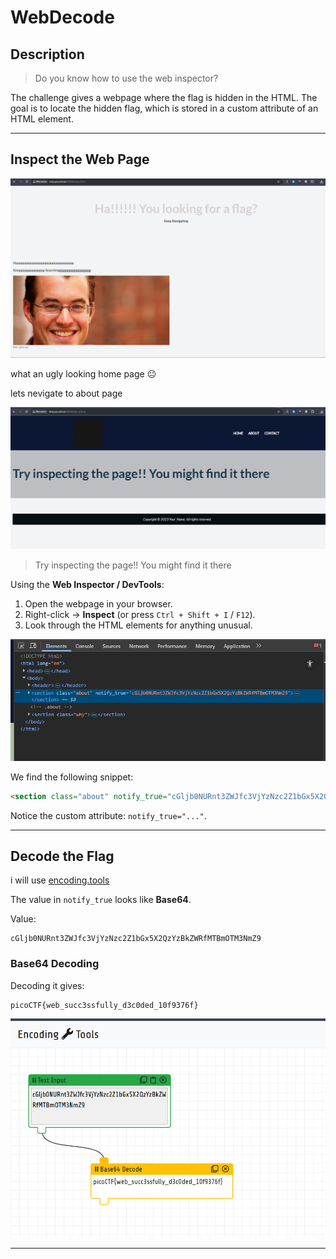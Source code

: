 # **WebDecode**

## Description

> Do you know how to use the web inspector?

The challenge gives a webpage where the flag is hidden in the HTML. The goal is to locate the hidden flag, which is stored in a custom attribute of an HTML element.

---

## Inspect the Web Page


![home](./img/home.png)

what an ugly looking home page 😐

lets nevigate to about page


![about](./img/about.png)


> Try inspecting the page!! You might find it there

Using the **Web Inspector / DevTools**:

1. Open the webpage in your browser.
2. Right-click → **Inspect** (or press `Ctrl + Shift + I` / `F12`).
3. Look through the HTML elements for anything unusual.


![about_source](./img/about_source.png)

We find the following snippet:

```html
<section class="about" notify_true="cGljb0NURnt3ZWJfc3VjYzNzc2Z1bGx5X2QzYzBkZWRfMTBmOTM3NmZ9">
```

Notice the custom attribute: `notify_true="..."`.

---

## Decode the Flag

i will use [encoding.tools](https://encoding.tools/)

The value in `notify_true` looks like **Base64**.

Value:

```
cGljb0NURnt3ZWJfc3VjYzNzc2Z1bGx5X2QzYzBkZWRfMTBmOTM3NmZ9
```

### Base64 Decoding

Decoding it gives:

```
picoCTF{web_succ3ssfully_d3c0ded_10f9376f}
```

![decode](./img/decode.png)

---


